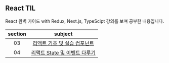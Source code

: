 ## React TIL

React 완벽 가이드 with Redux, Next.js, TypeScipt 강의를 보며 공부한 내용입니다.

| section |                                            subject                                             |
| :-----: | :--------------------------------------------------------------------------------------------: |
|   03    | [리액트 기초 및 실습 컴포넌트](https://github.com/rlorxl/react-study/tree/main/expenseTracker) |
|   04    |                               [리액트 State 및 이벤트 다루기](https://github.com/rlorxl/react-study/tree/main/useState)                                |
